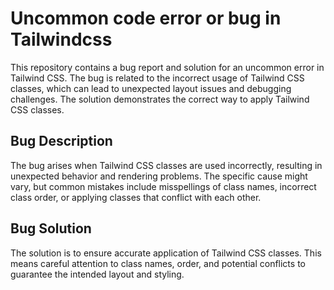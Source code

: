 # Uncommon code error or bug in Tailwindcss
This repository contains a bug report and solution for an uncommon error in Tailwind CSS. The bug is related to the incorrect usage of Tailwind CSS classes, which can lead to unexpected layout issues and debugging challenges.  The solution demonstrates the correct way to apply Tailwind CSS classes.

## Bug Description
The bug arises when Tailwind CSS classes are used incorrectly, resulting in unexpected behavior and rendering problems. The specific cause might vary, but common mistakes include misspellings of class names, incorrect class order, or applying classes that conflict with each other.

## Bug Solution
The solution is to ensure accurate application of Tailwind CSS classes. This means careful attention to class names, order, and potential conflicts to guarantee the intended layout and styling.
